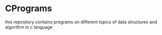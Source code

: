 # CPrograms
this repository contains programs on different topics of data structures and algorithm in c language

